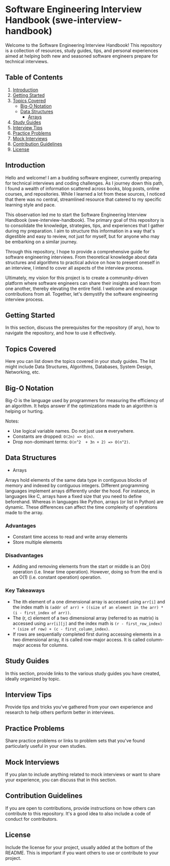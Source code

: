 # Software Engineering Interview Handbook (swe-interview-handbook)

Welcome to the Software Engineering Interview Handbook! This repository is a collection of resources, study guides, tips, and personal experiences aimed at helping both new and seasoned software engineers prepare for technical interviews.

## Table of Contents

1. [Introduction](#introduction)
2. [Getting Started](#getting-started)
3. [Topics Covered](#topics-covered)
   - [Big-O Notation](#big-o)
   - [Data Structures](#data-structures)
     - [Arrays](#arrays)
4. [Study Guides](#study-guides)
5. [Interview Tips](#interview-tips)
6. [Practice Problems](#practice-problems)
7. [Mock Interviews](#mock-interviews)
8. [Contribution Guidelines](#contribution-guidelines)
9. [License](#license)

## Introduction

Hello and welcome! I am a budding software engineer, currently preparing for technical interviews and coding challenges. As I journey down this path, I found a wealth of information scattered across books, blog posts, online courses, and repositories. While I learned a lot from these sources, I noticed that there was no central, streamlined resource that catered to my specific learning style and pace.

This observation led me to start the Software Engineering Interview Handbook (swe-interview-handbook). The primary goal of this repository is to consolidate the knowledge, strategies, tips, and experiences that I gather during my preparation. I aim to structure this information in a way that's digestible and easy to review, not just for myself, but for anyone who may be embarking on a similar journey.

Through this repository, I hope to provide a comprehensive guide for software engineering interviews. From theoretical knowledge about data structures and algorithms to practical advice on how to present oneself in an interview, I intend to cover all aspects of the interview process.

Ultimately, my vision for this project is to create a community-driven platform where software engineers can share their insights and learn from one another, thereby elevating the entire field. I welcome and encourage contributions from all. Together, let's demystify the software engineering interview process.

## Getting Started

In this section, discuss the prerequisites for the repository (if any), how to navigate the repository, and how to use it effectively.

## Topics Covered

Here you can list down the topics covered in your study guides. The list might include Data Structures, Algorithms, Databases, System Design, Networking, etc.

## Big-O Notation

Big-O is the language used by programmers for measuring the efficiency of an algorithm. It helps answer if the optimizations made to an algorithm is helping or hurting.

Notes:

- Use logical variable names. Do not just use **n** everywhere.
- Constants are dropped: `O(2n) => O(n)`.
- Drop non-dominant terms: `O(n^2  + 3n + 2) => O(n^2)`.

## Data Structures

- Arrays

Arrays hold elements of the same data type in contiguous blocks of memory and indexed by contiguous integers. Different programming languages implement arrays differently under the hood. For instance, in languages like C, arrays have a fixed size that you need to define beforehand. Whereas in languages like Python, arrays (or list in Python) are dynamic. These differences can affect the time complexity of operations made to the array.

### Advantages

- Constant time access to read and write array elements
- Store multiple elements

### Disadvantages

- Adding and removing elements from the start or middle is an O(n) operation (i.e. linear time operation). However, doing so from the end is an O(1) (i.e. constant operation) operation.

### Key Takeaways

- The ith element of a one dimensional array is accessed using `arr[i]` and the index math is `(addr of arr) + ((size of an element in the arr) * (i - first_index of arr))`.
- The (r, c) element of a two dimensional array (referred to as matrix) is accessed using `arr[i][j]` and the index math is `(r - first_row_index) * (size of row) + (c - first_column_index)`.
- If rows are sequentially completed first during accessing elements in a two dimensional array, it is called row-major access. It is called column-major access for columns.

## Study Guides

In this section, provide links to the various study guides you have created, ideally organized by topic.

## Interview Tips

Provide tips and tricks you've gathered from your own experience and research to help others perform better in interviews.

## Practice Problems

Share practice problems or links to problem sets that you've found particularly useful in your own studies.

## Mock Interviews

If you plan to include anything related to mock interviews or want to share your experience, you can discuss that in this section.

## Contribution Guidelines

If you are open to contributions, provide instructions on how others can contribute to this repository. It's a good idea to also include a code of conduct for contributors.

## License

Include the license for your project, usually added at the bottom of the README. This is important if you want others to use or contribute to your project.
